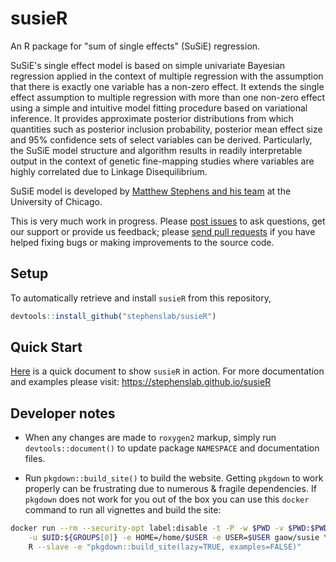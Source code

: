 # susieR

An R package for "sum of single effects" (SuSiE) regression.

SuSiE's single effect model is based on simple univariate Bayesian
regression applied in the context of multiple regression with the
assumption that there is exactly one variable has a non-zero
effect. It extends the single effect assumption to multiple regression
with more than one non-zero effect using a simple and intuitive model
fitting procedure based on variational inference. It provides
approximate posterior distributions from which quantities such as
posterior inclusion probability, posterior mean effect size and 95%
confidence sets of select variables can be derived. Particularly, the
SuSiE model structure and algorithm results in readily interpretable
output in the context of genetic fine-mapping studies where variables
are highly correlated due to Linkage Disequilibrium.

SuSiE model is developed by
[Matthew Stephens and his team](http://stephenslab.uchicago.edu/)
at the University of Chicago.

This is very much work in progress. Please
[post issues](https://github.com/stephenslab/susieR/issues) to ask
questions, get our support or provide us feedback; please
[send pull requests](https://github.com/stephenslab/susieR/pulls) if
you have helped fixing bugs or making improvements to the source code.

## Setup

To automatically retrieve and install `susieR` from this repository,

   ```R
   devtools::install_github("stephenslab/susieR")
   ```

## Quick Start

[Here](https://stephenslab.github.io/susieR/articles/mwe.html) is a quick document to show `susieR` in action.
For more documentation and examples please visit: https://stephenslab.github.io/susieR

## Developer notes

+ When any changes are made to `roxygen2` markup, simply run 
`devtools::document()` to update package `NAMESPACE`
and documentation files.

+ Run `pkgdown::build_site()` to build the website. Getting `pkgdown`
to work properly can be frustrating due to numerous & fragile dependencies. 
If `pkgdown` does not work for you out of the box you can use this `docker`
command to run all vignettes and build the site:

```bash
docker run --rm --security-opt label:disable -t -P -w $PWD -v $PWD:$PWD \
	-u $UID:${GROUPS[0]} -e HOME=/home/$USER -e USER=$USER gaow/susie \
	R --slave -e "pkgdown::build_site(lazy=TRUE, examples=FALSE)"
```
